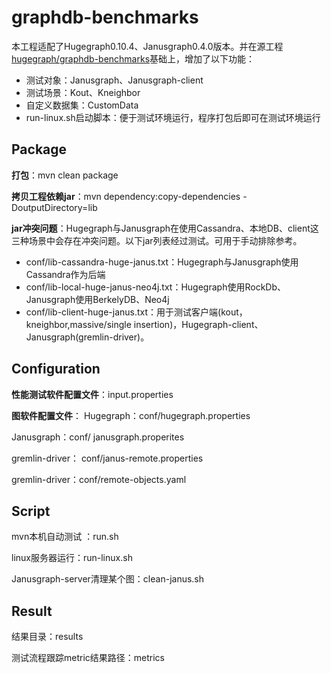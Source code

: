 graphdb-benchmarks
==================
本工程适配了Hugegraph0.10.4、Janusgraph0.4.0版本。并在源工程[hugegraph/graphdb-benchmarks](https://github.com/hugegraph/graphdb-benchmarks)基础上，增加了以下功能：
- 测试对象：Janusgraph、Janusgraph-client
- 测试场景：Kout、Kneighbor
- 自定义数据集：CustomData
- run-linux.sh启动脚本：便于测试环境运行，程序打包后即可在测试环境运行

Package
------
**打包**：mvn clean package  

**拷贝工程依赖jar**：mvn dependency:copy-dependencies -DoutputDirectory=lib  

**jar冲突问题**：Hugegraph与Janusgraph在使用Cassandra、本地DB、client这三种场景中会存在冲突问题。以下jar列表经过测试。可用于手动排除参考。
- conf/lib-cassandra-huge-janus.txt：Hugegraph与Janusgraph使用Cassandra作为后端
- conf/lib-local-huge-janus-neo4j.txt：Hugegraph使用RockDb、Janusgraph使用BerkelyDB、Neo4j
- conf/lib-client-huge-janus.txt：用于测试客户端(kout，kneighbor,massive/single insertion)，Hugegraph-client、Janusgraph(gremlin-driver)。

Configuration
------
**性能测试软件配置文件**：input.properties

**图软件配置文件**：
Hugegraph：conf/hugegraph.properties

Janusgraph：conf/ janusgraph.properites

gremlin-driver： conf/janus-remote.properties

gremlin-driver：conf/remote-objects.yaml

Script
------
mvn本机自动测试 ：run.sh

linux服务器运行：run-linux.sh

Janusgraph-server清理某个图：clean-janus.sh


Result
------
结果目录：results

测试流程跟踪metric结果路径：metrics

